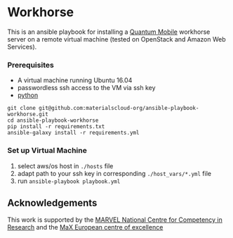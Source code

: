 # Workhorse

This is an ansible playbook for installing a 
[Quantum Mobile](https://github.com/marvel-nccr/quantum-mobile)
workhorse server on a remote virtual machine (tested on OpenStack and Amazon
Web Services).

### Prerequisites

- A virtual machine running Ubuntu 16.04
- passwordless ssh access to the VM via ssh key
- [python](https://www.python.org/)

```
git clone git@github.com:materialscloud-org/ansible-playbook-workhorse.git
cd ansible-playbook-workhorse
pip install -r requirements.txt
ansible-galaxy install -r requirements.yml
```

### Set up Virtual Machine

1. select aws/os host in `./hosts` file
1. adapt path to your ssh key in corresponding `./host_vars/*.yml` file
1. run `ansible-playbook playbook.yml`

## Acknowledgements

This work is supported by the [MARVEL National Centre for Competency in
Research](http://nccr-marvel.ch) and the [MaX European centre of
excellence](http://www.max-centre.eu/)

